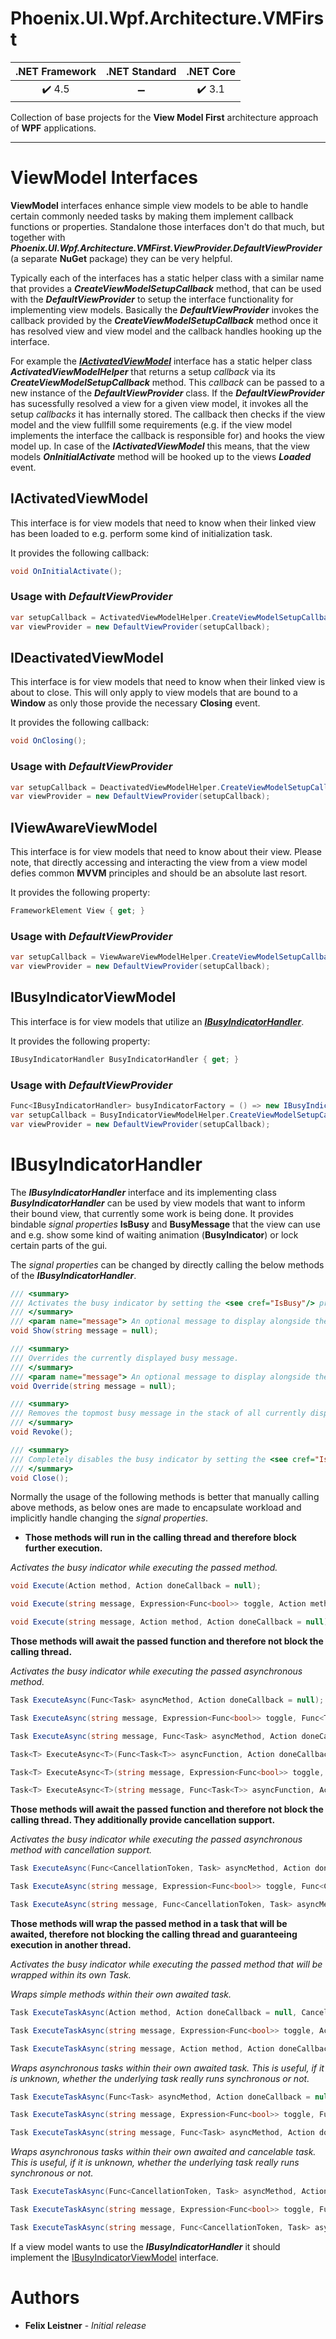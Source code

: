# Phoenix.UI.Wpf.Architecture.VMFirst

| .NET Framework | .NET Standard | .NET Core |
| :-: | :-: | :-: |
| :heavy_check_mark: 4.5 | :heavy_minus_sign: | :heavy_check_mark: 3.1 |

Collection of base projects for the **View Model First** architecture approach of **WPF** applications.

___

# ViewModel Interfaces

**ViewModel** interfaces enhance simple view models to be able to handle certain commonly needed tasks by making them implement callback functions or properties. Standalone those interfaces don't do that much, but together with ***Phoenix.UI.Wpf.Architecture.VMFirst.ViewProvider.DefaultViewProvider*** (a separate **NuGet** package) they can be very helpful. 

Typically each of the interfaces has a static helper class with a similar name that provides a ***CreateViewModelSetupCallback*** method, that can be used with the ***DefaultViewProvider*** to setup the interface functionality for implementing view models. Basically the ***DefaultViewProvider*** invokes the callback provided by the ***CreateViewModelSetupCallback*** method once it has resolved view and view model and the callback handles hooking up the interface.

For example the [***IActivatedViewModel***](#IActivatedViewModel) interface has a static helper class ***ActivatedViewModelHelper*** that returns a setup *callback* via its ***CreateViewModelSetupCallback*** method. This *callback* can be passed to a new instance of the ***DefaultViewProvider*** class. If the ***DefaultViewProvider*** has sucessfully resolved a view for a given view model, it invokes all the setup *callbacks* it has internally stored. The callback then checks if the view model and the view fullfill some requirements (e.g. if the view model implements the interface the callback is responsible for) and hooks the view model up. In case of the ***IActivatedViewModel*** this means, that the view models ***OnInitialActivate*** method will be hooked up to the views ***Loaded*** event.

## IActivatedViewModel

This interface is for view models that need to know when their linked view has been loaded to e.g. perform some kind of initialization task.

It provides the following callback:

```csharp
void OnInitialActivate();
```

### Usage with *DefaultViewProvider*

```csharp
var setupCallback = ActivatedViewModelHelper.CreateViewModelSetupCallback();
var viewProvider = new DefaultViewProvider(setupCallback);
```

## IDeactivatedViewModel

This interface is for view models that need to know when their linked view is about to close. This will only apply to view models that are bound to a **Window** as only those provide the necessary **Closing** event.

It provides the following callback:

```csharp
void OnClosing();
```

### Usage with *DefaultViewProvider*

```csharp
var setupCallback = DeactivatedViewModelHelper.CreateViewModelSetupCallback();
var viewProvider = new DefaultViewProvider(setupCallback);
```

## IViewAwareViewModel

This interface is for view models that need to know about their view. Please note, that directly accessing and interacting the view from a view model defies common **MVVM** principles and should be an absolute last resort.

It provides the following property:

```csharp
FrameworkElement View { get; }
```

### Usage with *DefaultViewProvider*

```csharp
var setupCallback = ViewAwareViewModelHelper.CreateViewModelSetupCallback();
var viewProvider = new DefaultViewProvider(setupCallback);
```

## IBusyIndicatorViewModel

This interface is for view models that utilize an [***IBusyIndicatorHandler***](#IBusyIndicatorHandler).

It provides the following property:

```csharp
IBusyIndicatorHandler BusyIndicatorHandler { get; }
```

### Usage with *DefaultViewProvider*

```csharp
Func<IBusyIndicatorHandler> busyIndicatorFactory = () => new IBusyIndicatorHandler(); // This must be an implementing class.
var setupCallback = BusyIndicatorViewModelHelper.CreateViewModelSetupCallback(busyIndicatorFactory);
var viewProvider = new DefaultViewProvider(setupCallback);
```

# IBusyIndicatorHandler

The ***IBusyIndicatorHandler*** interface and its implementing class ***BusyIndicatorHandler*** can be used by view models that want to inform their bound view, that currently some work is being done. It provides bindable *signal properties* **IsBusy** and **BusyMessage** that the view can use and e.g. show some kind of waiting animation (**BusyIndicator**) or lock certain parts of the gui. 

The *signal properties* can be changed by directly calling the below methods of the ***IBusyIndicatorHandler***.

```csharp
/// <summary>
/// Activates the busy indicator by setting the <see cref="IsBusy"/> property to <c>True</c>.
/// </summary>
/// <param name="message"> An optional message to display alongside the busy indicator. </param>
void Show(string message = null);

/// <summary>
/// Overrides the currently displayed busy message.
/// </summary>
/// <param name="message"> An optional message to display alongside the busy indicator. </param>
void Override(string message = null);

/// <summary>
/// Removes the topmost busy message in the stack of all currently displayed messages. If this is the last one, then the busy indicator will be hidden.
/// </summary>
void Revoke();

/// <summary>
/// Completely disables the busy indicator by setting the <see cref="IsBusy"/> property to <c>False</c>.
/// </summary>
void Close();
```

Normally the usage of the following methods is better that manually calling above methods, as below ones are made to encapsulate workload and implicitly handle changing the *signal properties*.

- **Those methods will run in the calling thread and therefore block further execution.**

*Activates the busy indicator while executing the passed method.*
```csharp
void Execute(Action method, Action doneCallback = null);
```
```csharp
void Execute(string message, Expression<Func<bool>> toggle, Action method);
```
```csharp
void Execute(string message, Action method, Action doneCallback = null);
```

**Those methods will await the passed function and therefore not block the calling thread.**

*Activates the busy indicator while executing the passed asynchronous method.*
```csharp
Task ExecuteAsync(Func<Task> asyncMethod, Action doneCallback = null);
```
```csharp
Task ExecuteAsync(string message, Expression<Func<bool>> toggle, Func<Task> asyncMethod);
```
```csharp
Task ExecuteAsync(string message, Func<Task> asyncMethod, Action doneCallback = null);
```
```csharp
Task<T> ExecuteAsync<T>(Func<Task<T>> asyncFunction, Action doneCallback = null);
```
```csharp
Task<T> ExecuteAsync<T>(string message, Expression<Func<bool>> toggle, Func<Task<T>> asyncFunction);
```
```csharp
Task<T> ExecuteAsync<T>(string message, Func<Task<T>> asyncFunction, Action doneCallback = null);
```

**Those methods will await the passed function and therefore not block the calling thread. They additionally provide cancellation support.**

*Activates the busy indicator while executing the passed asynchronous method with cancellation support.*
```csharp
Task ExecuteAsync(Func<CancellationToken, Task> asyncMethod, Action doneCallback = null, CancellationToken cancellationToken = default);
```
```csharp
Task ExecuteAsync(string message, Expression<Func<bool>> toggle, Func<CancellationToken, Task> asyncMethod, CancellationToken cancellationToken = default);
```
```csharp
Task ExecuteAsync(string message, Func<CancellationToken, Task> asyncMethod, Action doneCallback = null, CancellationToken cancellationToken = default);
```

**Those methods will wrap the passed method in a task that will be awaited, therefore not blocking the calling thread and guaranteeing execution in another thread.**

*Activates the busy indicator while executing the passed method that will be wrapped within its own Task.*

*Wraps simple methods within their own awaited task.*
```csharp
Task ExecuteTaskAsync(Action method, Action doneCallback = null, CancellationToken cancellationToken = default);
```
```csharp
Task ExecuteTaskAsync(string message, Expression<Func<bool>> toggle, Action method, CancellationToken cancellationToken = default);
```
```csharp
Task ExecuteTaskAsync(string message, Action method, Action doneCallback = null, CancellationToken cancellationToken = default);
```

*Wraps asynchronous tasks within their own awaited task. This is useful, if it is unknown, whether the underlying task really runs synchronous or not.*
```csharp
Task ExecuteTaskAsync(Func<Task> asyncMethod, Action doneCallback = null);
```
```csharp
Task ExecuteTaskAsync(string message, Expression<Func<bool>> toggle, Func<Task> asyncMethod);
```
```csharp
Task ExecuteTaskAsync(string message, Func<Task> asyncMethod, Action doneCallback = null);
```

*Wraps asynchronous tasks within their own awaited and cancelable task. This is useful, if it is unknown, whether the underlying task really runs synchronous or not.*
```csharp
Task ExecuteTaskAsync(Func<CancellationToken, Task> asyncMethod, Action doneCallback = null, CancellationToken cancellationToken = default);
```
```csharp
Task ExecuteTaskAsync(string message, Expression<Func<bool>> toggle, Func<CancellationToken, Task> asyncMethod, CancellationToken cancellationToken = default);
```
```csharp
Task ExecuteTaskAsync(string message, Func<CancellationToken, Task> asyncMethod, Action doneCallback = null, CancellationToken cancellationToken = default);
```

If a view model wants to use the ***IBusyIndicatorHandler*** it should implement the [IBusyIndicatorViewModel](#IBusyIndicatorViewModel) interface.

# Authors

* **Felix Leistner** - _Initial release_